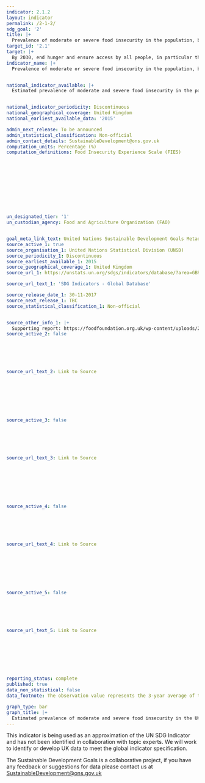 ```yaml
---
indicator: 2.1.2
layout: indicator
permalink: /2-1-2/
sdg_goal: '2'
title: |+
  Prevalence of moderate or severe food insecurity in the population, based on the Food Insecurity Experience Scale (FIES)
target_id: '2.1'
target: |+
  By 2030, end hunger and ensure access by all people, in particular the poor and people in vulnerable situations, including infants, to safe, nutritious and sufficient food all year round.
indicator_name: |+
  Prevalence of moderate or severe food insecurity in the population, based on the Food Insecurity Experience Scale (FIES)


national_indicator_available: |+
  Estimated prevalence of moderate and severe food insecurity in the population aged 15 years and over (The observation value represents the 3-year average of the period 2014-2016).


national_indicator_periodicity: Discontinuous
national_geographical_coverage: United Kingdom
national_earliest_available_data: '2015'

admin_next_release: To be announced
admin_statistical_classification: Non-official
admin_contact_details: SustainableDevelopment@ons.gov.uk
computation_units: Percentage (%)
computation_definitions: Food Insecurity Experience Scale (FIES)











un_designated_tier: '1'
un_custodian_agency: Food and Agriculture Organization (FAO)


goal_meta_link_text: United Nations Sustainable Development Goals Metadata (PDF 426 KB)
source_active_1: true
source_organisation_1: United Nations Statistical Division (UNSD)
source_periodicity_1: Discontinuous
source_earliest_available_1: 2015
source_geographical_coverage_1: United Kingdom
source_url_1: https://unstats.un.org/sdgs/indicators/database/?area=GBR

source_url_text_1: 'SDG Indicators - Global Database'

source_release_date_1: 30-11-2017
source_next_release_1: TBC
source_statistical_classification_1: Non-official


source_other_info_1: |+
  Supporting report: https://foodfoundation.org.uk/wp-content/uploads/2016/07/FoodInsecurityBriefing-May-2016-FINAL.pdf
source_active_2: false






source_url_text_2: Link to Source








source_active_3: false






source_url_text_3: Link to Source








source_active_4: false






source_url_text_4: Link to Source








source_active_5: false






source_url_text_5: Link to Source








reporting_status: complete
published: true
data_non_statistical: false
data_footnote: The observation value represents the 3-year average of the period 2014-2016.

graph_type: bar
graph_title: |+
  Estimated prevalence of moderate and severe food insecurity in the UK population (aged 15 years and over)
---
```

This indicator is being used as an approximation of the UN SDG Indicator and has not been identified in collaboration with topic experts. We will work to identify or develop UK data to meet the global indicator specification.
  
The Sustainable Development Goals is a collaborative project, if you have any feedback or suggestions for data please contact us at <SustainableDevelopment@ons.gov.uk>


